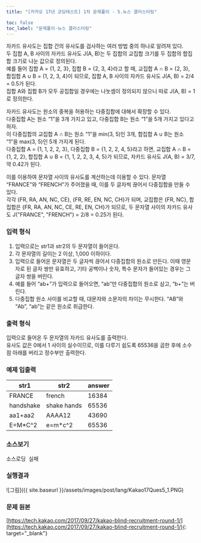 ```yaml
---
title: "[카카오 17년 코딩테스트] 1차 문제풀이 - 5.뉴스 클러스터링"

toc: false
toc_label: "문제풀이-뉴스 클러스터링"
---
```


자카드 유사도는 집합 간의 유사도를 검사하는 여러 방법 중의 하나로 알려져 있다.    
두 집합 A, B 사이의 자카드 유사도 J(A, B)는 두 집합의 교집합 크기를 두 집합의 합집합 크기로 나눈 값으로 정의된다.    
예를 들어 집합 A = {1, 2, 3}, 집합 B = {2, 3, 4}라고 할 때, 교집합 A ∩ B = {2, 3}, 합집합 A ∪ B = {1, 2, 3, 4}이 되므로, 집합 A, B 사이의 자카드 유사도 J(A, B) = 2/4 = 0.5가 된다.    
집합 A와 집합 B가 모두 공집합일 경우에는 나눗셈이 정의되지 않으니 따로 J(A, B) = 1로 정의한다.    

자카드 유사도는 원소의 중복을 허용하는 다중집합에 대해서 확장할 수 있다.     
다중집합 A는 원소 “1”을 3개 가지고 있고, 다중집합 B는 원소 “1”을 5개 가지고 있다고 하자.    
이 다중집합의 교집합 A ∩ B는 원소 “1”을 min(3, 5)인 3개, 합집합 A ∪ B는 원소 “1”을 max(3, 5)인 5개 가지게 된다.    
다중집합 A = {1, 1, 2, 2, 3}, 다중집합 B = {1, 2, 2, 4, 5}라고 하면, 교집합 A ∩ B = {1, 2, 2}, 합집합 A ∪ B = {1, 1, 2, 2, 3, 4, 5}가 되므로, 자카드 유사도 J(A, B) = 3/7, 약 0.42가 된다.    

이를 이용하여 문자열 사이의 유사도를 계산하는데 이용할 수 있다. 
문자열 “FRANCE”와 “FRENCH”가 주어졌을 때, 이를 두 글자씩 끊어서 다중집합을 만들 수 있다.    
각각 {FR, RA, AN, NC, CE}, {FR, RE, EN, NC, CH}가 되며, 교집합은 {FR, NC}, 합집합은 {FR, RA, AN, NC, CE, RE, EN, CH}가 되므로, 두 문자열 사이의 자카드 유사도 J("FRANCE", "FRENCH") = 2/8 = 0.25가 된다.    

### 입력 형식
1. 입력으로는 str1과 str2의 두 문자열이 들어온다.    
2. 각 문자열의 길이는 2 이상, 1,000 이하이다.    
3. 입력으로 들어온 문자열은 두 글자씩 끊어서 다중집합의 원소로 만든다. 이때 영문자로 된 글자 쌍만 유효하고, 기타 공백이나 숫자, 특수 문자가 들어있는 경우는 그 글자 쌍을 버린다. 
4. 예를 들어 “ab+”가 입력으로 들어오면, “ab”만 다중집합의 원소로 삼고, “b+”는 버린다.
5. 다중집합 원소 사이를 비교할 때, 대문자와 소문자의 차이는 무시한다. “AB”와 “Ab”, “ab”는 같은 원소로 취급한다.

###  출력 형식
입력으로 들어온 두 문자열의 자카드 유사도를 출력한다.    
유사도 값은 0에서 1 사이의 실수이므로, 이를 다루기 쉽도록 65536을 곱한 후에 소수점 아래를 버리고 정수부만 출력한다.   

###  예제 입출력    

| str1 | str2 | answer |    
| --- | --- | --- |    
| FRANCE | french | 16384 |    
| handshake | shake hands | 65536 |    
| aa1+aa2 | AAAA12 | 43690 |    
| E=M*C^2 |  e=m*c^2 | 65536 |    

### 소스보기
<pre id="show1" class="show-json-from-git">소스로딩 실패</pre>
<script>showJsonFromGit('{{ site.repository_raw }}/kakao/Kakao17Ques5.java', 'show1', '500px');</script>


### 실행결과
![그림]({{ site.baseurl }}/assets/images/post/lang/Kakao17Ques5_1.PNG)


### 문제 원본    
[https://tech.kakao.com/2017/09/27/kakao-blind-recruitment-round-1/](https://tech.kakao.com/2017/09/27/kakao-blind-recruitment-round-1/){: target="_blank"}

